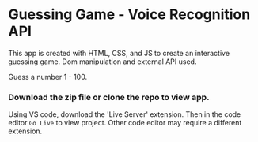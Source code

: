 # Guessing Game - Voice Recognition API
This app is created with HTML, CSS, and JS to create an interactive guessing game. Dom manipulation and external API used. 

Guess a number 1 - 100. 

### Download the zip file or clone the repo to view app. 

Using VS code, download the 'Live Server' extension. Then in the code editor ```Go Live``` to view project.
Other code editor may require a different extension. 
